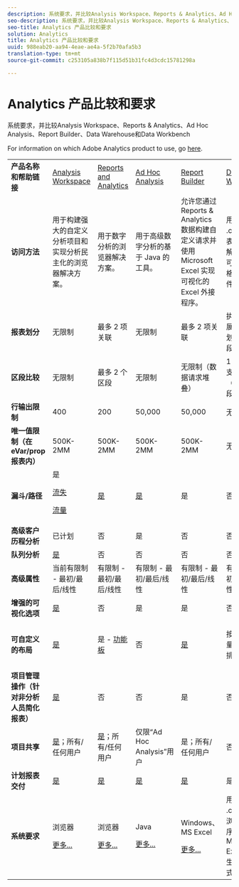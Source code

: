 ```yaml
---
description: 系统要求，并比较Analysis Workspace、Reports & Analytics、Ad Hoc Analysis、Report Builder、Data Warehouse和Data Workbench
seo-description: 系统要求，并比较Analysis Workspace、Reports & Analytics、Ad Hoc Analysis、Report Builder、Data Warehouse和Data Workbench
seo-title: Analytics 产品比较和要求
solution: Analytics
title: Analytics 产品比较和要求
uuid: 988eab20-aa94-4eae-ae4a-5f2b70afa5b3
translation-type: tm+mt
source-git-commit: c253105a838b7f115d51b31fc4d3cdc15781298a

---
```



# Analytics 产品比较和要求

系统要求，并比较Analysis Workspace、Reports &amp; Analytics、Ad Hoc Analysis、Report Builder、Data Warehouse和Data Workbench

For information on which Adobe Analytics product to use, go [here](/help/admin/c-analytics-product-comparison/which-analytics-tool.md).

<table id="table_8A42BE3253024552A170F6471B1E4D1D"> 
 <tbody> 
  <tr> 
   <td> <b>产品名称和帮助链接</b> </td> 
   <td> <a href="https://marketing.adobe.com/resources/help/en_US/analytics/analysis-workspace/"> Analysis Workspace </a> </td> 
   <td> <a href="https://marketing.adobe.com/resources/help/en_US/sc/user/index.html"> Reports and Analytics </a> </td> 
   <td> <a href="https://marketing.adobe.com/resources/help/en_US/dsc/"> Ad Hoc Analysis </a> </td> 
   <td> <a href="https://marketing.adobe.com/resources/help/en_US/arb/index.html"> Report Builder </a> </td> 
   <td colname="col06"> <a href="https://marketing.adobe.com/resources/help/en_US/reference/data_warehouse.html"> Data Warehouse </a> </td> 
   <td colname="col6"> <a href="https://docs.adobe.com/content/help/en/data-workbench/using/home.html"> Data Workbench </a> </td> 
  </tr> 
  <tr> 
   <td> <b>访问方法</b> </td> 
   <td> 用于构建强大的自定义分析项目和实现分析民主化的浏览器解决方案。 </td> 
   <td> 用于数字分析的浏览器解决方案。 </td> 
   <td> 用于高级数字分析的基于 Java 的工具。 </td> 
   <td> 允许您通过 Reports &amp; Analytics 数据构建自定义请求并使用 Microsoft Excel 实现可视化的 Excel 外接程序。 </td> 
   <td colname="col06"> 用于生成 <span class="filepath">.csv</span> 格式报表的浏览器解决方案。可生成表格格式的文件。 </td> 
   <td colname="col6"> 用于高级分析（如自定义属性建模、预测分析和全方位客户分析）的多渠道分析工具。 </td> 
  </tr> 
  <tr> 
   <td> <b>报表划分</b> </td> 
   <td> 无限制 </td> 
   <td> 最多 2 项关联 </td> 
   <td> 无限制 </td> 
   <td> 最多 2 项关联 </td> 
   <td colname="col06"> 执行完全扩展的无限制划分，按区段划分。 </td> 
   <td colname="col6"> 无限制 </td> 
  </tr> 
  <tr> 
   <td> <b>区段比较</b> </td> 
   <td> 无限制 </td> 
   <td> 最多 2 个区段 </td> 
   <td> 无限制 </td> 
   <td> 无限制（数据请求堆叠） </td> 
   <td colname="col06"> 1 个区段。支持多个（堆叠）区段。 </td> 
   <td colname="col6"> 无限制 </td> 
  </tr> 
  <tr> 
   <td> <b>行输出限制</b> </td> 
   <td> 400 </td> 
   <td> 200 </td> 
   <td> 50,000 </td> 
   <td> 50,000 </td> 
   <td colname="col06"> 无限制 </td> 
   <td colname="col6"> 可自定义 </td> 
  </tr> 
  <tr> 
   <td> <b>唯一值限制（在 eVar/prop 报表内）</b> </td> 
   <td> 500K-2MM </td> 
   <td> 500K-2MM </td> 
   <td> 500K-2MM </td> 
   <td> 500K-2MM </td> 
   <td colname="col06"> 无限制 </td> 
   <td colname="col6"> 可自定义 </td> 
  </tr> 
  <tr> 
   <td> <b>漏斗/路径</b> </td> 
   <td> 是 <p> </p> <a href="https://marketing.adobe.com/resources/help/en_US/analytics/analysis-workspace/fallout_flow.html"> 流失 </a> <p> <a href="https://marketing.adobe.com/resources/help/en_US/analytics/analysis-workspace/flow.html"> 流量 </a> </p> </td> 
   <td> <a href="https://marketing.adobe.com/resources/help/en_US/sc/user/reports.html"> 是 </a> </td> 
   <td> <a href="https://marketing.adobe.com/resources/help/en_US/dsc/c_reports_paths.html"> 是 </a> </td> 
   <td> 是 </td> 
   <td colname="col06"> 否 </td> 
   <td colname="col6"> 是 </td> 
  </tr> 
  <tr> 
   <td> <b>高级客户历程分析</b> </td> 
   <td> 已计划 </td> 
   <td> 否 </td> 
   <td> 是 </td> 
   <td> 否 </td> 
   <td colname="col06"> 否 </td> 
   <td colname="col6"> 是 </td> 
  </tr> 
  <tr> 
   <td> <b>队列分析</b> </td> 
   <td> <a href="https://marketing.adobe.com/resources/help/en_US/analytics/analysis-workspace/cohort_analysis.html"> 是 </a> </td> 
   <td> 否 </td> 
   <td> 否 </td> 
   <td> 否 </td> 
   <td colname="col06"> 否 </td> 
   <td colname="col6"> 是 </td> 
  </tr> 
  <tr> 
   <td> <b>高级属性</b> </td> 
   <td> 当前有限制 - 最初/最后/线性 </td> 
   <td> 有限制 - 最初/最后/线性 </td> 
   <td> 有限制 - 最初/最后/线性 </td> 
   <td> 有限制 - 最初/最后/线性 </td> 
   <td colname="col06"> 有限制 - 最初/最后/线性 </td> 
   <td colname="col6"> 是 </td> 
  </tr> 
  <tr> 
   <td> <b>增强的可视化选项</b> </td> 
   <td> <a href="https://marketing.adobe.com/resources/help/en_US/analytics/analysis-workspace/analysis-workspace-features.html"> 是 </a> </td> 
   <td> 否 </td> 
   <td> 是 </td> 
   <td> 是 </td> 
   <td colname="col06"> 否 </td> 
   <td colname="col6"> 是 </td> 
  </tr> 
  <tr> 
   <td> <b>可自定义的布局</b> </td> 
   <td> <a href="https://marketing.adobe.com/resources/help/en_US/analytics/analysis-workspace/analysis-workspace-features.html"> 是 </a> </td> 
   <td> 是 - <a href="https://marketing.adobe.com/resources/help/en_US/sc/user/dashboard.html">功能板 </a> </td> 
   <td> 否 </td> 
   <td> <a href="https://marketing.adobe.com/resources/help/en_US/arb/configure_the_custom_layout.html"> 是 </a> </td> 
   <td colname="col06"> <p> 按划分或按量度对结果排序。 </p> </td> 
   <td colname="col6"> 是 </td> 
  </tr> 
  <tr> 
   <td> <b>项目管理操作（针对非分析人员简化报表）</b> </td> 
   <td> <a href="https://marketing.adobe.com/resources/help/en_US/analytics/analysis-workspace/curate.html"> 是 </a> </td> 
   <td> 否 </td> 
   <td> 否 </td> 
   <td> 是 </td> 
   <td colname="col06"> 否 </td> 
   <td colname="col6"> 是 </td> 
  </tr> 
  <tr> 
   <td> <b>项目共享</b> </td> 
   <td> <a href="https://marketing.adobe.com/resources/help/en_US/analytics/analysis-workspace/curate.html"> 是</a>；所有/任何用户 </td> 
   <td> <a href="https://marketing.adobe.com/resources/help/en_US/sc/user/scheduling.html"> 是</a>；所有/任何用户 </td> 
   <td> 仅限“Ad Hoc Analysis”用户 </td> 
   <td> 是；所有/任何用户 </td> 
   <td colname="col06"> 否 </td> 
   <td colname="col6"> 是 </td> 
  </tr> 
  <tr> 
   <td> <b>计划报表交付</b> </td> 
   <td> <a href="https://marketing.adobe.com/resources/help/en_US/analytics/analysis-workspace/schedule-projects.html"> 是 </a> </td> 
   <td> <a href="https://marketing.adobe.com/resources/help/en_US/sc/user/scheduling.html"> 是 </a> </td> 
   <td> <a href="https://marketing.adobe.com/resources/help/en_US/dsc/c_schedule.html"> 是 </a> </td> 
   <td> <a href="https://marketing.adobe.com/resources/help/en_US/arb/schedule_report_requests.html"> 是 </a> </td> 
   <td colname="col06"> 是 </td> 
   <td colname="col6"> 是 </td> 
  </tr> 
  <tr> 
   <td> <b>系统要求</b> </td> 
   <td> <p>浏览器 </p> <p> <a href="https://marketing.adobe.com/resources/help/en_US/sc/user/requirements.html"> 更多... </a> </p> </td> 
   <td> <p>浏览器 </p> <p> <a href="https://marketing.adobe.com/resources/help/en_US/sc/user/requirements.html"> 更多... </a> </p> </td> 
   <td> <p>Java </p> <p> <a href="https://marketing.adobe.com/resources/help/en_US/dsc/c_sys_reqs.html"> 更多... </a> </p> </td> 
   <td> <p>Windows、MS Excel </p> <p> <a href="https://marketing.adobe.com/resources/help/en_US/arb/system_requirements.html"> 更多... </a> </p> </td> 
   <td colname="col06"> 用于打开 <span class="filepath">.csv</span> 文件的浏览器或程序，例如 MS Excel。可生成表格格式的文件。 </td> 
   <td colname="col6"> Windows（64 位）、适用于 OpenGL 3.2 的良好图形适配器（<u><a href="https://marketing.adobe.com/resources/help/en_US/insight/install/c_Data_Workbench_Client_install.html">更多...</a></u>） </td> 
  </tr> 
 </tbody> 
</table>

